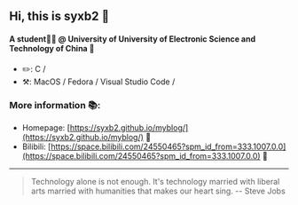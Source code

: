 ## Hi, this is syxb2 👋

#### A student🧑🏻 @ University of University of Electronic Science and Technology of China 🏫

* ✏️: C /
* ⚒️: MacOS / Fedora / Visual Studio Code /

### More information 📚:

* Homepage: [https://syxb2.github.io/myblog/](https://syxb2.github.io/myblog/) 📃
* Bilibili: [https://space.bilibili.com/24550465?spm_id_from=333.1007.0.0](https://space.bilibili.com/24550465?spm_id_from=333.1007.0.0) 📃

***

> Technology alone is not enough. It's technology married with liberal arts married with humanities that makes our heart sing. -- Steve Jobs

<!--
**syxb2/syxb2** is a ✨ _special_ ✨ repository because its `README.md` (this file) appears on your GitHub profile.

Here are some ideas to get you started:

- 🔭 I’m currently working on ...
- 🌱 I’m currently learning ...
- 👯 I’m looking to collaborate on ...
- 🤔 I’m looking for help with ...
- 💬 Ask me about ...
- 📫 How to reach me: ...
- 😄 Pronouns: ...
- ⚡ Fun fact: ...
-->
